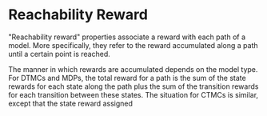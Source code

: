 # Reachability Reward

"Reachability reward" properties associate a reward with each path of a model. More specifically, they refer to the reward accumulated along a path until a certain point is reached.

The manner in which rewards are accumulated depends on the model type. For DTMCs and MDPs, the total reward for a path is the sum of the state rewards for each state along the path plus the sum of the transition rewards for each transition between these states. The situation for CTMCs is similar, except that the state reward assigned 